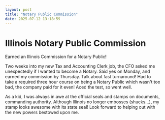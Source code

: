 ```yaml
---
layout: post
title: "Notary Public Commission"
date: 2025-07-12 13:18:59
---
```


# Illinois Notary Public Commission

Earned an Illinois Commission for a Notary Public!  

Two weeks into my new Tax and Accounting Clerk job, the CFO asked me unexpectedly if I wanted to become a Notary.  Said yes on Monday, and earned my commission by Thursday.  Talk about fast turnaround!  Had to take a required three hour course on being a Notary Public which wasn't too bad, the company paid for it even!  Aced the test, so went well.

As a kid, I was always in awe at the official seals and stamps on documents, commanding authority.  Although Illinois no longer embosses (shucks...), my stamp looks awesome with its state seal!  Look forward to helping out with the new powers bestowed upon me.
